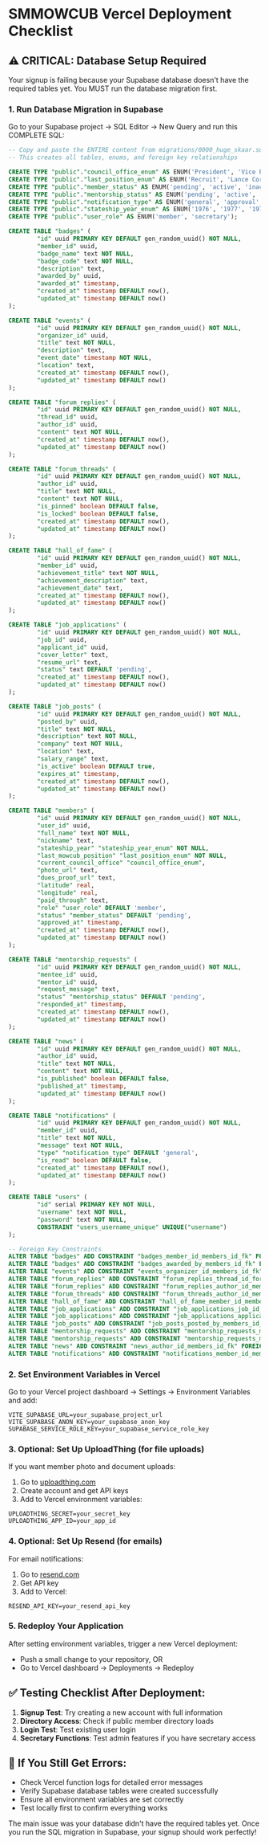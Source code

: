 # SMMOWCUB Vercel Deployment Checklist

## ⚠️ CRITICAL: Database Setup Required

Your signup is failing because your Supabase database doesn't have the required tables yet. You MUST run the database migration first.

### 1. **Run Database Migration in Supabase**

Go to your Supabase project → SQL Editor → New Query and run this COMPLETE SQL:

```sql
-- Copy and paste the ENTIRE content from migrations/0000_huge_skaar.sql
-- This creates all tables, enums, and foreign key relationships

CREATE TYPE "public"."council_office_enum" AS ENUM('President', 'Vice President', 'Secretary General', 'Assistant Secretary General', 'Treasurer', 'Financial Secretary', 'Public Relations Officer', 'Welfare Officer', 'Provost Marshal', 'Organizing Secretary', 'Member');
CREATE TYPE "public"."last_position_enum" AS ENUM('Recruit', 'Lance Corporal', 'Corporal', 'Sergeant', 'Staff Sergeant', 'Warrant Officer II', 'Warrant Officer I', 'Second Lieutenant', 'Lieutenant', 'Captain', 'Major', 'Lieutenant Colonel', 'Colonel', 'Brigadier General', 'Major General', 'Lieutenant General', 'General');
CREATE TYPE "public"."member_status" AS ENUM('pending', 'active', 'inactive');
CREATE TYPE "public"."mentorship_status" AS ENUM('pending', 'active', 'completed');
CREATE TYPE "public"."notification_type" AS ENUM('general', 'approval', 'badge', 'hall_of_fame', 'job', 'mentorship');
CREATE TYPE "public"."stateship_year_enum" AS ENUM('1976', '1977', '1978', '1979', '1980', '1981', '1982', '1983', '1984', '1985', '1986', '1987', '1988', '1989', '1990', '1991', '1992', '1993', '1994', '1995', '1996', '1997', '1998', '1999', '2000', '2001', '2002', '2003', '2004', '2005', '2006', '2007', '2008', '2009', '2010', '2011', '2012', '2013', '2014', '2015', '2016', '2017', '2018', '2019', '2020', '2021', '2022', '2023', '2024', '2025', '2026');
CREATE TYPE "public"."user_role" AS ENUM('member', 'secretary');

CREATE TABLE "badges" (
        "id" uuid PRIMARY KEY DEFAULT gen_random_uuid() NOT NULL,
        "member_id" uuid,
        "badge_name" text NOT NULL,
        "badge_code" text NOT NULL,
        "description" text,
        "awarded_by" uuid,
        "awarded_at" timestamp,
        "created_at" timestamp DEFAULT now(),
        "updated_at" timestamp DEFAULT now()
);

CREATE TABLE "events" (
        "id" uuid PRIMARY KEY DEFAULT gen_random_uuid() NOT NULL,
        "organizer_id" uuid,
        "title" text NOT NULL,
        "description" text,
        "event_date" timestamp NOT NULL,
        "location" text,
        "created_at" timestamp DEFAULT now(),
        "updated_at" timestamp DEFAULT now()
);

CREATE TABLE "forum_replies" (
        "id" uuid PRIMARY KEY DEFAULT gen_random_uuid() NOT NULL,
        "thread_id" uuid,
        "author_id" uuid,
        "content" text NOT NULL,
        "created_at" timestamp DEFAULT now(),
        "updated_at" timestamp DEFAULT now()
);

CREATE TABLE "forum_threads" (
        "id" uuid PRIMARY KEY DEFAULT gen_random_uuid() NOT NULL,
        "author_id" uuid,
        "title" text NOT NULL,
        "content" text NOT NULL,
        "is_pinned" boolean DEFAULT false,
        "is_locked" boolean DEFAULT false,
        "created_at" timestamp DEFAULT now(),
        "updated_at" timestamp DEFAULT now()
);

CREATE TABLE "hall_of_fame" (
        "id" uuid PRIMARY KEY DEFAULT gen_random_uuid() NOT NULL,
        "member_id" uuid,
        "achievement_title" text NOT NULL,
        "achievement_description" text,
        "achievement_date" text,
        "created_at" timestamp DEFAULT now(),
        "updated_at" timestamp DEFAULT now()
);

CREATE TABLE "job_applications" (
        "id" uuid PRIMARY KEY DEFAULT gen_random_uuid() NOT NULL,
        "job_id" uuid,
        "applicant_id" uuid,
        "cover_letter" text,
        "resume_url" text,
        "status" text DEFAULT 'pending',
        "created_at" timestamp DEFAULT now(),
        "updated_at" timestamp DEFAULT now()
);

CREATE TABLE "job_posts" (
        "id" uuid PRIMARY KEY DEFAULT gen_random_uuid() NOT NULL,
        "posted_by" uuid,
        "title" text NOT NULL,
        "description" text NOT NULL,
        "company" text NOT NULL,
        "location" text,
        "salary_range" text,
        "is_active" boolean DEFAULT true,
        "expires_at" timestamp,
        "created_at" timestamp DEFAULT now(),
        "updated_at" timestamp DEFAULT now()
);

CREATE TABLE "members" (
        "id" uuid PRIMARY KEY DEFAULT gen_random_uuid() NOT NULL,
        "user_id" uuid,
        "full_name" text NOT NULL,
        "nickname" text,
        "stateship_year" "stateship_year_enum" NOT NULL,
        "last_mowcub_position" "last_position_enum" NOT NULL,
        "current_council_office" "council_office_enum",
        "photo_url" text,
        "dues_proof_url" text,
        "latitude" real,
        "longitude" real,
        "paid_through" text,
        "role" "user_role" DEFAULT 'member',
        "status" "member_status" DEFAULT 'pending',
        "approved_at" timestamp,
        "created_at" timestamp DEFAULT now(),
        "updated_at" timestamp DEFAULT now()
);

CREATE TABLE "mentorship_requests" (
        "id" uuid PRIMARY KEY DEFAULT gen_random_uuid() NOT NULL,
        "mentee_id" uuid,
        "mentor_id" uuid,
        "request_message" text,
        "status" "mentorship_status" DEFAULT 'pending',
        "responded_at" timestamp,
        "created_at" timestamp DEFAULT now(),
        "updated_at" timestamp DEFAULT now()
);

CREATE TABLE "news" (
        "id" uuid PRIMARY KEY DEFAULT gen_random_uuid() NOT NULL,
        "author_id" uuid,
        "title" text NOT NULL,
        "content" text NOT NULL,
        "is_published" boolean DEFAULT false,
        "published_at" timestamp,
        "updated_at" timestamp DEFAULT now()
);

CREATE TABLE "notifications" (
        "id" uuid PRIMARY KEY DEFAULT gen_random_uuid() NOT NULL,
        "member_id" uuid,
        "title" text NOT NULL,
        "message" text NOT NULL,
        "type" "notification_type" DEFAULT 'general',
        "is_read" boolean DEFAULT false,
        "created_at" timestamp DEFAULT now(),
        "updated_at" timestamp DEFAULT now()
);

CREATE TABLE "users" (
        "id" serial PRIMARY KEY NOT NULL,
        "username" text NOT NULL,
        "password" text NOT NULL,
        CONSTRAINT "users_username_unique" UNIQUE("username")
);

-- Foreign Key Constraints
ALTER TABLE "badges" ADD CONSTRAINT "badges_member_id_members_id_fk" FOREIGN KEY ("member_id") REFERENCES "public"."members"("id") ON DELETE no action ON UPDATE no action;
ALTER TABLE "badges" ADD CONSTRAINT "badges_awarded_by_members_id_fk" FOREIGN KEY ("awarded_by") REFERENCES "public"."members"("id") ON DELETE no action ON UPDATE no action;
ALTER TABLE "events" ADD CONSTRAINT "events_organizer_id_members_id_fk" FOREIGN KEY ("organizer_id") REFERENCES "public"."members"("id") ON DELETE no action ON UPDATE no action;
ALTER TABLE "forum_replies" ADD CONSTRAINT "forum_replies_thread_id_forum_threads_id_fk" FOREIGN KEY ("thread_id") REFERENCES "public"."forum_threads"("id") ON DELETE no action ON UPDATE no action;
ALTER TABLE "forum_replies" ADD CONSTRAINT "forum_replies_author_id_members_id_fk" FOREIGN KEY ("author_id") REFERENCES "public"."members"("id") ON DELETE no action ON UPDATE no action;
ALTER TABLE "forum_threads" ADD CONSTRAINT "forum_threads_author_id_members_id_fk" FOREIGN KEY ("author_id") REFERENCES "public"."members"("id") ON DELETE no action ON UPDATE no action;
ALTER TABLE "hall_of_fame" ADD CONSTRAINT "hall_of_fame_member_id_members_id_fk" FOREIGN KEY ("member_id") REFERENCES "public"."members"("id") ON DELETE no action ON UPDATE no action;
ALTER TABLE "job_applications" ADD CONSTRAINT "job_applications_job_id_job_posts_id_fk" FOREIGN KEY ("job_id") REFERENCES "public"."job_posts"("id") ON DELETE no action ON UPDATE no action;
ALTER TABLE "job_applications" ADD CONSTRAINT "job_applications_applicant_id_members_id_fk" FOREIGN KEY ("applicant_id") REFERENCES "public"."members"("id") ON DELETE no action ON UPDATE no action;
ALTER TABLE "job_posts" ADD CONSTRAINT "job_posts_posted_by_members_id_fk" FOREIGN KEY ("posted_by") REFERENCES "public"."members"("id") ON DELETE no action ON UPDATE no action;
ALTER TABLE "mentorship_requests" ADD CONSTRAINT "mentorship_requests_mentee_id_members_id_fk" FOREIGN KEY ("mentee_id") REFERENCES "public"."members"("id") ON DELETE no action ON UPDATE no action;
ALTER TABLE "mentorship_requests" ADD CONSTRAINT "mentorship_requests_mentor_id_members_id_fk" FOREIGN KEY ("mentor_id") REFERENCES "public"."members"("id") ON DELETE no action ON UPDATE no action;
ALTER TABLE "news" ADD CONSTRAINT "news_author_id_members_id_fk" FOREIGN KEY ("author_id") REFERENCES "public"."members"("id") ON DELETE no action ON UPDATE no action;
ALTER TABLE "notifications" ADD CONSTRAINT "notifications_member_id_members_id_fk" FOREIGN KEY ("member_id") REFERENCES "public"."members"("id") ON DELETE no action ON UPDATE no action;
```

### 2. **Set Environment Variables in Vercel**

Go to your Vercel project dashboard → Settings → Environment Variables and add:

```
VITE_SUPABASE_URL=your_supabase_project_url
VITE_SUPABASE_ANON_KEY=your_supabase_anon_key
SUPABASE_SERVICE_ROLE_KEY=your_supabase_service_role_key
```

### 3. **Optional: Set Up UploadThing (for file uploads)**

If you want member photo and document uploads:
1. Go to [uploadthing.com](https://uploadthing.com)
2. Create account and get API keys
3. Add to Vercel environment variables:
```
UPLOADTHING_SECRET=your_secret_key
UPLOADTHING_APP_ID=your_app_id
```

### 4. **Optional: Set Up Resend (for emails)**

For email notifications:
1. Go to [resend.com](https://resend.com)
2. Get API key
3. Add to Vercel:
```
RESEND_API_KEY=your_resend_api_key
```

### 5. **Redeploy Your Application**

After setting environment variables, trigger a new Vercel deployment:
- Push a small change to your repository, OR
- Go to Vercel dashboard → Deployments → Redeploy

## ✅ **Testing Checklist After Deployment:**

1. **Signup Test**: Try creating a new account with full information
2. **Directory Access**: Check if public member directory loads
3. **Login Test**: Test existing user login
4. **Secretary Functions**: Test admin features if you have secretary access

## 🚨 **If You Still Get Errors:**

- Check Vercel function logs for detailed error messages
- Verify Supabase database tables were created successfully
- Ensure all environment variables are set correctly
- Test locally first to confirm everything works

The main issue was your database didn't have the required tables yet. Once you run the SQL migration in Supabase, your signup should work perfectly!